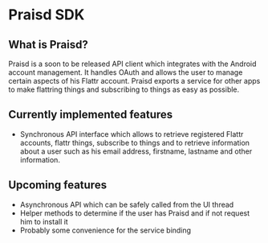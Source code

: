 # Praisd SDK

## What is Praisd?


Praisd is a soon to be released API client which integrates with the Android account management.
It handles OAuth and allows the user to manage certain aspects of his Flattr account. Praisd exports
a service for other apps to make flattring things and subscribing to things as easy as possible.

## Currently implemented features
*	Synchronous API interface which allows to retrieve registered Flattr accounts, flattr things, subscribe to things
	and to retrieve information about a user such as his email address, firstname, lastname and other information.
	
## Upcoming features
*	Asynchronous API which can be safely called from the UI thread
*	Helper methods to determine if the user has Praisd and if not request him to install it
*	Probably some convenience for the service binding